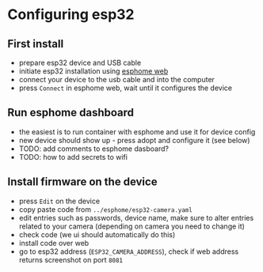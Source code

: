 # Configuring esp32


## First install

- prepare esp32 device and USB cable
- initiate esp32 installation using [esphome web](https://web.esphome.io/)
- connect your device to the usb cable and into the computer
- press `Connect` in esphome web, wait until it configures the device

## Run esphome dashboard

- the easiest is to run container with esphome and use it for device config
- new device should show up - press adopt and configure it (see below)
- TODO: add comments to esphome dasboard?
- TODO: how to add secrets to wifi

## Install firmware on the device

- press `Edit` on the device
- copy paste code from `../esphome/esp32-camera.yaml`
- edit entries such as passwords, device name, make sure to alter entries
  related to your camera (depending on camera you need to change it)
- check code (we ui should automatically do this)
- install code over web
- go to esp32 address (`ESP32_CAMERA_ADDRESS`),
  check if web address returns screenshot on port `8081`

